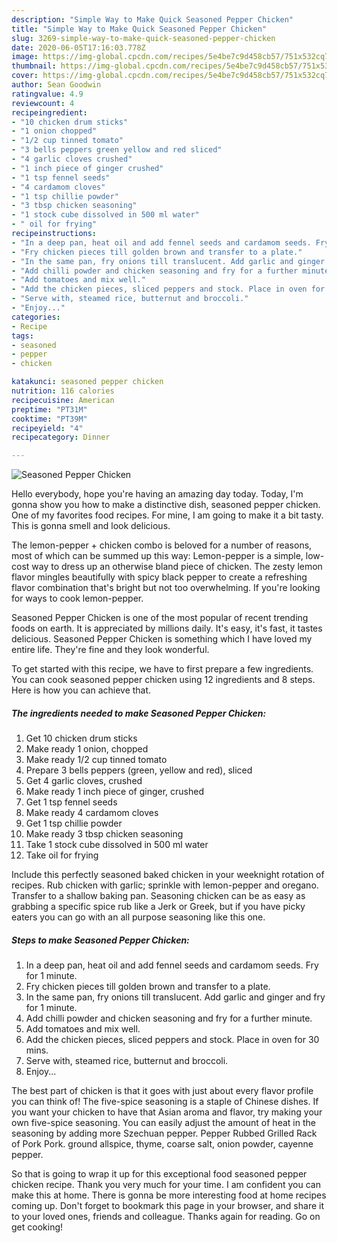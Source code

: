 ```yaml
---
description: "Simple Way to Make Quick Seasoned Pepper Chicken"
title: "Simple Way to Make Quick Seasoned Pepper Chicken"
slug: 3269-simple-way-to-make-quick-seasoned-pepper-chicken
date: 2020-06-05T17:16:03.778Z
image: https://img-global.cpcdn.com/recipes/5e4be7c9d458cb57/751x532cq70/seasoned-pepper-chicken-recipe-main-photo.jpg
thumbnail: https://img-global.cpcdn.com/recipes/5e4be7c9d458cb57/751x532cq70/seasoned-pepper-chicken-recipe-main-photo.jpg
cover: https://img-global.cpcdn.com/recipes/5e4be7c9d458cb57/751x532cq70/seasoned-pepper-chicken-recipe-main-photo.jpg
author: Sean Goodwin
ratingvalue: 4.9
reviewcount: 4
recipeingredient:
- "10 chicken drum sticks"
- "1 onion chopped"
- "1/2 cup tinned tomato"
- "3 bells peppers green yellow and red sliced"
- "4 garlic cloves crushed"
- "1 inch piece of ginger crushed"
- "1 tsp fennel seeds"
- "4 cardamom cloves"
- "1 tsp chillie powder"
- "3 tbsp chicken seasoning"
- "1 stock cube dissolved in 500 ml water"
- " oil for frying"
recipeinstructions:
- "In a deep pan, heat oil and add fennel seeds and cardamom seeds. Fry for 1 minute."
- "Fry chicken pieces till golden brown and transfer to a plate."
- "In the same pan, fry onions till translucent. Add garlic and ginger and fry for 1 minute."
- "Add chilli powder and chicken seasoning and fry for a further minute."
- "Add tomatoes and mix well."
- "Add the chicken pieces, sliced peppers and stock. Place in oven for 30 mins."
- "Serve with, steamed rice, butternut and broccoli."
- "Enjoy..."
categories:
- Recipe
tags:
- seasoned
- pepper
- chicken

katakunci: seasoned pepper chicken 
nutrition: 116 calories
recipecuisine: American
preptime: "PT31M"
cooktime: "PT39M"
recipeyield: "4"
recipecategory: Dinner

---
```



![Seasoned Pepper Chicken](https://img-global.cpcdn.com/recipes/5e4be7c9d458cb57/751x532cq70/seasoned-pepper-chicken-recipe-main-photo.jpg)

Hello everybody, hope you're having an amazing day today. Today, I'm gonna show you how to make a distinctive dish, seasoned pepper chicken. One of my favorites food recipes. For mine, I am going to make it a bit tasty. This is gonna smell and look delicious.

The lemon-pepper + chicken combo is beloved for a number of reasons, most of which can be summed up this way: Lemon-pepper is a simple, low-cost way to dress up an otherwise bland piece of chicken. The zesty lemon flavor mingles beautifully with spicy black pepper to create a refreshing flavor combination that&#39;s bright but not too overwhelming. If you&#39;re looking for ways to cook lemon-pepper.

Seasoned Pepper Chicken is one of the most popular of recent trending foods on earth. It is appreciated by millions daily. It's easy, it's fast, it tastes delicious. Seasoned Pepper Chicken is something which I have loved my entire life. They're fine and they look wonderful.


To get started with this recipe, we have to first prepare a few ingredients. You can cook seasoned pepper chicken using 12 ingredients and 8 steps. Here is how you can achieve that.

<!--inarticleads1-->

##### The ingredients needed to make Seasoned Pepper Chicken:

1. Get 10 chicken drum sticks
1. Make ready 1 onion, chopped
1. Make ready 1/2 cup tinned tomato
1. Prepare 3 bells peppers (green, yellow and red), sliced
1. Get 4 garlic cloves, crushed
1. Make ready 1 inch piece of ginger, crushed
1. Get 1 tsp fennel seeds
1. Make ready 4 cardamom cloves
1. Get 1 tsp chillie powder
1. Make ready 3 tbsp chicken seasoning
1. Take 1 stock cube dissolved in 500 ml water
1. Take  oil for frying


Include this perfectly seasoned baked chicken in your weeknight rotation of recipes. Rub chicken with garlic; sprinkle with lemon-pepper and oregano. Transfer to a shallow baking pan. Seasoning chicken can be as easy as grabbing a specific spice rub like a Jerk or Greek, but if you have picky eaters you can go with an all purpose seasoning like this one. 

<!--inarticleads2-->

##### Steps to make Seasoned Pepper Chicken:

1. In a deep pan, heat oil and add fennel seeds and cardamom seeds. Fry for 1 minute.
1. Fry chicken pieces till golden brown and transfer to a plate.
1. In the same pan, fry onions till translucent. Add garlic and ginger and fry for 1 minute.
1. Add chilli powder and chicken seasoning and fry for a further minute.
1. Add tomatoes and mix well.
1. Add the chicken pieces, sliced peppers and stock. Place in oven for 30 mins.
1. Serve with, steamed rice, butternut and broccoli.
1. Enjoy...


The best part of chicken is that it goes with just about every flavor profile you can think of! The five-spice seasoning is a staple of Chinese dishes. If you want your chicken to have that Asian aroma and flavor, try making your own five-spice seasoning. You can easily adjust the amount of heat in the seasoning by adding more Szechuan pepper. Pepper Rubbed Grilled Rack of Pork Pork. ground allspice, thyme, coarse salt, onion powder, cayenne pepper. 

So that is going to wrap it up for this exceptional food seasoned pepper chicken recipe. Thank you very much for your time. I am confident you can make this at home. There is gonna be more interesting food at home recipes coming up. Don't forget to bookmark this page in your browser, and share it to your loved ones, friends and colleague. Thanks again for reading. Go on get cooking!
